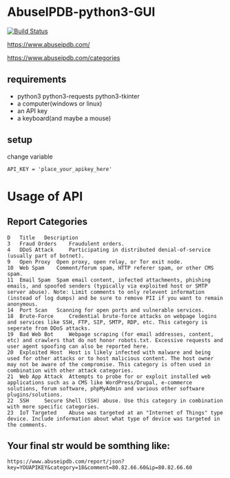 # AbuseIPDB-python3-GUI

[![Build Status](https://travis-ci.org/growmaster420/AbuseIPDB-python3-GUI.svg?branch=master)](https://travis-ci.org/growmaster420/AbuseIPDB-python3-GUI)

https://www.abuseipdb.com/

https://www.abuseipdb.com/categories

## requirements 
* python3 python3-requests python3-tkinter
* a computer(windows or linux)
* an API key
* a keyboard(and maybe a mouse)
## setup
change variable

    API_KEY = 'place_your_apikey_here'

# Usage of API
## Report Categories
```
D	Title	Description
3 	Fraud Orders 	Fraudulent orders.
4 	DDoS Attack 	Participating in distributed denial-of-service (usually part of botnet).
9 	Open Proxy 	Open proxy, open relay, or Tor exit node.
10 	Web Spam 	Comment/forum spam, HTTP referer spam, or other CMS spam.
11 	Email Spam 	Spam email content, infected attachments, phishing emails, and spoofed senders (typically via exploited host or SMTP server abuse). Note: Limit comments to only relevent information (instead of log dumps) and be sure to remove PII if you want to remain anonymous.
14 	Port Scan 	Scanning for open ports and vulnerable services.
18 	Brute-Force 	Credential brute-force attacks on webpage logins and services like SSH, FTP, SIP, SMTP, RDP, etc. This category is seperate from DDoS attacks.
19 	Bad Web Bot 	Webpage scraping (for email addresses, content, etc) and crawlers that do not honor robots.txt. Excessive requests and user agent spoofing can also be reported here.
20 	Exploited Host 	Host is likely infected with malware and being used for other attacks or to host malicious content. The host owner may not be aware of the compromise. This category is often used in combination with other attack categories.
21 	Web App Attack 	Attempts to probe for or exploit installed web applications such as a CMS like WordPress/Drupal, e-commerce solutions, forum software, phpMyAdmin and various other software plugins/solutions.
22 	SSH 	Secure Shell (SSH) abuse. Use this category in combination with more specific categories.
23 	IoT Targeted 	Abuse was targeted at an "Internet of Things" type device. Include information about what type of device was targeted in the comments. 
```

## Your final str would be somthing like:
```
https://www.abuseipdb.com/report/json?key=YOUAPIKEY&category=18&comment=80.82.66.60&ip=80.82.66.60
```
